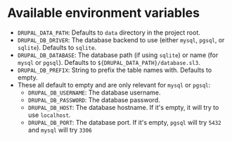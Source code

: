 # Available environment variables

- `DRUPAL_DATA_PATH`: Defaults to `data` directory in the project root.
- `DRUPAL_DB_DRIVER`: The database backend to use (either `mysql`, `pgsql`, or `sqlite`). Defaults to `sqlite`.
- `DRUPAL_DB_DATABASE`: The database path (if using `sqlite`) or name (for `mysql` or `pgsql`). Defaults to `${DRUPAL_DATA_PATH}/database.sl3`.
- `DRUPAL_DB_PREFIX`: String to prefix the table names with. Defaults to empty.
- These all default to empty and are only relevant for `mysql` or `pgsql`:
  - `DRUPAL_DB_USERNAME`: The database username.
  - `DRUPAL_DB_PASSWORD`: The database password.
  - `DRUPAL_DB_HOST`: The database hostname. If it's empty, it will try to use `localhost`.
  - `DRUPAL_DB_PORT`: The database port. If it's empty, `pgsql` will try `5432` and `mysql` will try `3306`
